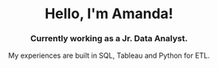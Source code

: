 <h1 align="center">Hello, I'm Amanda!</h1>
<h3 align="center">Currently working as a Jr. Data Analyst.</h3>

<p align="center">My experiences are built in SQL, Tableau and Python for ETL.</p>
